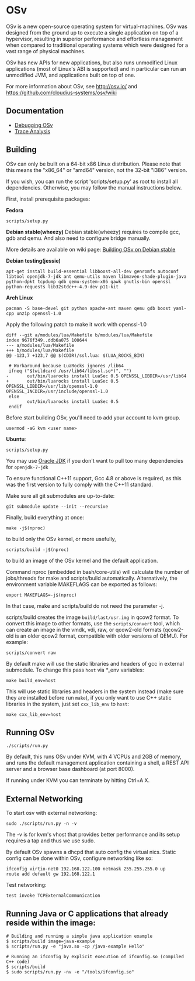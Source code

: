 # OSv

OSv is a new open-source operating system for virtual-machines.
OSv was designed from the ground up to execute a single application on top
of a hypervisor, resulting in superior performance and effortless management
when compared to traditional operating systems which were designed for
a vast range of physical machines.

OSv has new APIs for new applications, but also runs unmodified Linux
applications (most of Linux's ABI is supported) and in particular can run
an unmodified JVM, and applications built on top of one.

For more information about OSv, see http://osv.io/ and
https://github.com/cloudius-systems/osv/wiki

## Documentation

* [Debugging OSv](https://github.com/cloudius-systems/osv/wiki/Debugging-OSv)
* [Trace Analysis](https://github.com/cloudius-systems/osv/wiki/Trace-analysis-using-trace.py)

## Building

OSv can only be built on a 64-bit x86 Linux distribution. Please note that
this means the "x86_64" or "amd64" version, not the 32-bit "i386" version.

If you wish, you can run the script 'scripts/setup.py' as root to install all dependencies.
Otherwise, you may follow the manual instructions below.

First, install prerequisite packages:

**Fedora**

```
scripts/setup.py
```

**Debian stable(wheezy)**
Debian stable(wheezy) requires to compile gcc, gdb and qemu.
And also need to configure bridge manually.

More details are available on wiki page:
[Building OSv on Debian stable][]

[Building OSv on Debian stable]: https://github.com/cloudius-systems/osv/wiki/Building-OSv-on-Debian-stable

**Debian testing(jessie)**
```
apt-get install build-essential libboost-all-dev genromfs autoconf libtool openjdk-7-jdk ant qemu-utils maven libmaven-shade-plugin-java python-dpkt tcpdump gdb qemu-system-x86 gawk gnutls-bin openssl python-requests lib32stdc++-4.9-dev p11-kit
```

**Arch Linux**
```
pacman -S base-devel git python apache-ant maven qemu gdb boost yaml-cpp unzip openssl-1.0
```

Apply the following patch to make it work with openssl-1.0 
```
diff --git a/modules/lua/Makefile b/modules/lua/Makefile
index 9676f349..ddb6a075 100644
--- a/modules/lua/Makefile
+++ b/modules/lua/Makefile
@@ -123,7 +123,7 @@ $(CDIR)/ssl.lua: $(LUA_ROCKS_BIN)
 
 # Workaround because LuaRocks ignores /lib64
 ifneq ("$(wildcard /usr/lib64/libssl.so*)", "")
-       out/bin/luarocks install LuaSec 0.5 OPENSSL_LIBDIR=/usr/lib64
+       out/bin/luarocks install LuaSec 0.5 OPENSSL_LIBDIR=/usr/lib/openssl-1.0 OPENSSL_INCDIR=/usr/include/openssl-1.0
 else
        out/bin/luarocks install LuaSec 0.5
 endif
```

Before start building OSv, you'll need to add your account to kvm group.
```
usermod -aG kvm <user name>
```

**Ubuntu**:

```
scripts/setup.py
```

You may use [Oracle JDK][] if you don't want to pull too many
dependencies for ``openjdk-7-jdk``

[Oracle JDK]: https://launchpad.net/~webupd8team/+archive/java

To ensure functional C++11 support, Gcc 4.8 or above is required, as this was
the first version to fully comply with the C++11 standard.

Make sure all git submodules are up-to-date:

```
git submodule update --init --recursive
```

Finally, build everything at once:

```
make -j$(nproc)
```

to build only the OSv kernel, or more usefully,

```
scripts/build -j$(nproc)
```

to build an image of the OSv kernel and the default application.

Command nproc (embedded in bash/core-utils) will calculate the number of jobs/threads for make and scripts/build automatically.
Alternatively, the environment variable MAKEFLAGS can be exported as follows:

```
export MAKEFLAGS=-j$(nproc)
```

In that case, make and scripts/build do not need the parameter -j.

scripts/build creates the image ```build/last/usr.img``` in qcow2 format.
To convert this image to other formats, use the ```scripts/convert```
tool, which can create an image in the vmdk, vdi, raw, or qcow2-old formats
(qcow2-old is an older qcow2 format, compatible with older versions of QEMU).
For example:

```
scripts/convert raw
```

By default make will use the static libraries and headers of gcc in external submodule. To change this pass `host` via *_env variables:

```
make build_env=host
```

This will use static libraries and headers in the system instead (make sure they are installed before run `make`),
if you only want to use C++ static libraries in the system, just set `cxx_lib_env` to `host`:

```
make cxx_lib_env=host
```

## Running OSv

```
./scripts/run.py
```

By default, this runs OSv under KVM, with 4 VCPUs and 2GB of memory,
and runs the default management application containing a shell, a
REST API server and a browser base dashboard (at port 8000).

If running under KVM you can terminate by hitting Ctrl+A X.


## External Networking

To start osv with external networking:

```
sudo ./scripts/run.py -n -v
```

The -v is for kvm's vhost that provides better performance
and its setup requires a tap and thus we use sudo.

By default OSv spawns a dhcpd that auto config the virtual nics.
Static config can be done within OSv, configure networking like so:

```
ifconfig virtio-net0 192.168.122.100 netmask 255.255.255.0 up
route add default gw 192.168.122.1
```

Test networking:

```
test invoke TCPExternalCommunication
```

## Running Java or C applications that already reside within the image:

```
# Building and running a simple java application example
$ scripts/build image=java-example
$ scripts/run.py -e "java.so -cp /java-example Hello"

# Running an ifconfig by explicit execution of ifconfig.so (compiled C++ code)
$ scripts/build
$ sudo scripts/run.py -nv -e "/tools/ifconfig.so"
```
